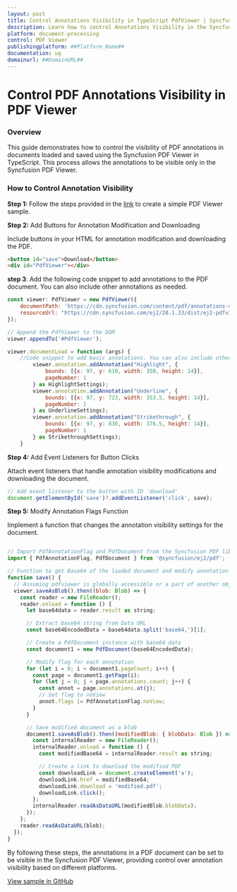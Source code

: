 ```yaml
---
layout: post
title: Control Annotations Visibility in TypeScript PdfViewer | Syncfusion
description: Learn how to control Annotations Visibility in the Syncfusion ##Platform_Name## Pdfviewer control of Syncfusion Essential JS 2 and more.
platform: document-processing
control: PDF Viewer
publishingplatform: ##Platform_Name##
documentation: ug
domainurl: ##DomainURL##
---
```


# Control PDF Annotations Visibility in PDF Viewer

### Overview

This guide demonstrates how to control the visibility of PDF annotations in documents loaded and saved using the Syncfusion PDF Viewer in TypeScript. This process allows the annotations to be visible only in the Syncfusion PDF Viewer.

### How to Control Annotation Visibility

**Step 1:** Follow the steps provided in the [link](https://helpej2.syncfusion.com/documentation/pdfviewer/getting-started/) to create a simple PDF Viewer sample.

**Step 2:** Add Buttons for Annotation Modification and Downloading

Include buttons in your HTML for annotation modification and downloading the PDF.

```html
<button id="save">Download</button>
<div id="PdfViewer"></div>
```
**step 3**: Add the following code snippet to add annotations to the PDF document. You can also include other annotations as needed.

```js
const viewer: PdfViewer = new PdfViewer({
    documentPath: 'https://cdn.syncfusion.com/content/pdf/annotations-v1.pdf',
    resourceUrl: "https://cdn.syncfusion.com/ej2/28.1.33/dist/ej2-pdfviewer-lib",
});

// Append the PdfViewer to the DOM
viewer.appendTo('#PdfViewer');

viewer.documentLoad = function (args) {
    //Code snippet to add basic annotations. You can also include other annotations as needed.
        viewer.annotation.addAnnotation("Highlight", {
            bounds: [{x: 97, y: 610, width: 350, height: 14}],
            pageNumber: 1
        } as HighlightSettings);
        viewer.annotation.addAnnotation("Underline", {
            bounds: [{x: 97, y: 723, width: 353.5, height: 14}],
            pageNumber: 1
        } as UnderlineSettings);
        viewer.annotation.addAnnotation("Strikethrough", {
            bounds: [{x: 97, y: 836, width: 376.5, height: 14}],
            pageNumber: 1
        } as StrikethroughSettings);
    }
```
**Step 4:** Add Event Listeners for Button Clicks

Attach event listeners that handle annotation visibility modifications and downloading the document.

```js
// Add event listener to the button with ID 'download'
document.getElementById('save')?.addEventListener('click', save);
```

**Step 5:** Modify Annotation Flags Function

Implement a function that changes the annotation visibility settings for the document.

```js

// Import PdfAnnotationFlag and PdfDocument from the Syncfusion PDF library.
import { PdfAnnotationFlag, PdfDocument } from '@syncfusion/ej2/pdf';

// Function to get Base64 of the loaded document and modify annotation flags
function save() {
  // Assuming pdfviewer is globally accessible or a part of another object
  viewer.saveAsBlob().then((blob: Blob) => {
    const reader = new FileReader();
    reader.onload = function () {
      let base64data = reader.result as string;

      // Extract base64 string from Data URL
      const base64EncodedData = base64data.split('base64,')[1];

      // Create a PdfDocument instance with base64 data
      const document1 = new PdfDocument(base64EncodedData);

      // Modify flag for each annotation
      for (let i = 0; i < document1.pageCount; i++) {
        const page = document1.getPage(i);
        for (let j = 0; j < page.annotations.count; j++) {
          const annot = page.annotations.at(j);
          // Set flag to noView
          annot.flags |= PdfAnnotationFlag.noView;
        }
      }

      // Save modified document as a blob
      document1.saveAsBlob().then((modifiedBlob: { blobData: Blob }) => {
        const internalReader = new FileReader();
        internalReader.onload = function () {
          const modifiedBase64 = internalReader.result as string;

          // Create a link to download the modified PDF
          const downloadLink = document.createElement('a');
          downloadLink.href = modifiedBase64;
          downloadLink.download = 'modified.pdf';
          downloadLink.click();
        };
        internalReader.readAsDataURL(modifiedBlob.blobData);
      });
    };
    reader.readAsDataURL(blob);
  });
}

```

By following these steps, the annotations in a PDF document can be set to be visible in the Syncfusion PDF Viewer, providing control over annotation visibility based on different platforms.

[View sample in GitHub](https://github.com/SyncfusionExamples/typescript-pdf-viewer-examples/tree/master/How%20to)